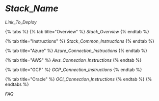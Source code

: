 # $Stack\_Name$

$Link\_To\_Deploy$

{% tabs %}
{% tab title="Overview" %}
$Stack\_Overview$
{% endtab %}

{% tab title="Instructions" %}
$Stack\_Common\_Instructions$
{% endtab %}

{% tab title="Azure" %}
$Azure\_Connection\_Instructions$
{% endtab %}

{% tab title="AWS" %}
$Aws\_Connection\_Instructions$
{% endtab %}

{% tab title="GCP" %}
$GCP\_Connection\_Instructions$
{% endtab %}

{% tab title="Oracle" %}
$OCI\_Connection\_Instructions$
{% endtab %}
{% endtabs %}

$FAQ$

